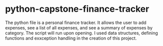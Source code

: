 # python-capstone-finance-tracker
The python file is a personal finance tracker. It allows the user to add expenses, see a list of all expenses, and see a summary of expenses by category. The script will run upon opening. I used data structures, defining functions and exxception handling in the creation of this project.
